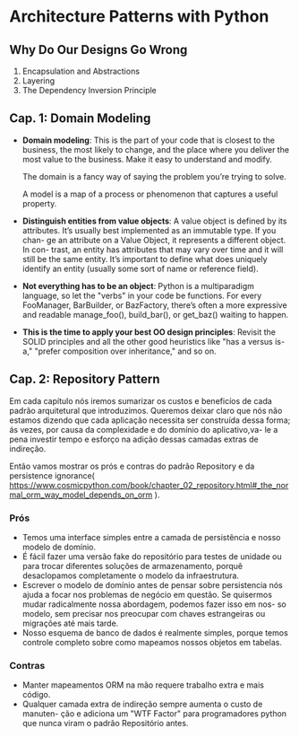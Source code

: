 # Architecture Patterns with Python

## Why Do Our Designs Go Wrong

1. Encapsulation and Abstractions
2. Layering
3. The Dependency Inversion Principle

## Cap. 1: Domain Modeling

- **Domain modeling**: This is the part of your code that is closest to the business, 
the most likely to change, and the place where you deliver the most value to the 
business. Make it easy to understand and modify.

  The domain is a fancy way of saying the problem you’re trying to solve.
  
  A model is a map of a process or phenomenon that captures a useful property. 

- **Distinguish entities from value objects**: A value object is defined by its 
attributes. It’s usually best implemented as an immutable type. If you chan-
ge an attribute on a Value Object, it represents a different object. In con-
trast, an entity has attributes that may vary over time and it will still 
be the same entity. It’s important to define what does uniquely identify an 
entity (usually some sort of name or reference field).
- **Not everything has to be an object**: Python is a multiparadigm language, 
so let the "verbs" in your code be functions. For every FooManager, BarBuilder, 
or BazFactory, there’s often a more expressive and readable manage_foo(), 
build_bar(), or get_baz() waiting to happen.
- **This is the time to apply your best OO design principles**: Revisit the SOLID principles and 
all the other good heuristics like "has a versus is-a," "prefer composition over inheritance," 
and so on. 

## Cap. 2: Repository Pattern

Em cada capítulo nós iremos sumarizar os custos e beneficíos de cada padrão arquitetural que 
introduzimos. Queremos deixar claro que nós não estamos dizendo que cada aplicação necessita
ser construída dessa forma; ás vezes, por causa da complexidade e do domínio do aplicativo,va-
le a pena investir tempo e esforço na adição dessas camadas extras de indireção.

Então vamos mostrar os prós e contras do padrão Repository e da persistence ignorance(
https://www.cosmicpython.com/book/chapter_02_repository.html#_the_normal_orm_way_model_depends_on_orm ).

### Prós

- Temos uma interface simples entre a camada de persistência e nosso modelo de domínio.
- É fácil fazer uma versão fake do repositório para testes de unidade ou para trocar diferentes
soluções de armazenamento, porquê desaclopamos completamente o modelo da infraestrutura.
- Escrever o modelo de domínio antes de pensar sobre persistencia nós ajuda a focar nos problemas
de negócio em questão. Se quisermos mudar radicalmente nossa abordagem, podemos fazer isso em nos-
so modelo, sem precisar nos preocupar com chaves estrangeiras ou migrações até mais tarde.
- Nosso esquema de banco de dados é realmente simples, porque temos controle completo sobre como 
mapeamos nossos objetos em tabelas.

### Contras

- Manter mapeamentos ORM na mão requere trabalho extra e mais código.
- Qualquer camada extra de indireção sempre aumenta o custo de manuten-
ção e adiciona um "WTF Factor" para programadores python que nunca viram
o padrão Repositório antes.

